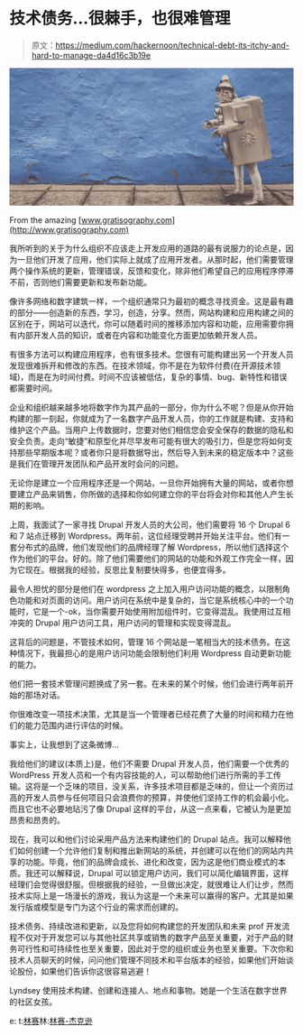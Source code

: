 # 技术债务…很棘手，也很难管理

> 原文：<https://medium.com/hackernoon/technical-debt-its-itchy-and-hard-to-manage-da4d16c3b19e>

![](img/77481983b2c0be82b78b0f6df244e48e.png)

From the amazing [www.gratisography.com](http://www.gratisography.com)

我所听到的关于为什么组织不应该走上开发应用的道路的最有说服力的论点是，因为一旦他们开发了应用，他们实际上就成了应用开发者。从那时起，他们需要管理两个操作系统的更新，管理错误，反馈和变化，除非他们希望自己的应用程序停滞不前，否则他们需要更新和发布新功能。

像许多网络和数字建筑一样，一个组织通常只为最初的概念寻找资金。这是最有趣的部分——创造新的东西，学习，创造，分享。然而，网站构建和应用构建之间的区别在于，网站可以迭代，你可以随着时间的推移添加内容和功能，应用需要你拥有内部开发人员的知识，或者在内容和功能变化方面更加依赖开发人员。

有很多方法可以构建应用程序，也有很多技术。您很有可能构建出另一个开发人员发现很难拆开和修改的东西。在技术领域，你不是在为软件付费(在开源技术领域)，而是在为时间付费。时间不应该被低估，复杂的事情、bug、新特性和错误都需要时间。

企业和组织越来越多地将数字作为其产品的一部分，你为什么不呢？但是从你开始构建的那一刻起，你就成为了一名数字产品开发人员，你的工作就是构建、支持和维护这个产品。当用户上传数据时，您要对他们相信您会安全保存的数据的隐私和安全负责。走向“敏捷”和原型化并尽早发布可能有很大的吸引力，但是您将如何支持那些早期版本呢？或者你只是将数据导出，然后导入到未来的稳定版本中？这些是我们在管理开发团队和产品开发时会问的问题。

无论你是建立一个应用程序还是一个网站，一旦你开始拥有大量的网站，或者你想要建立产品来销售，你所做的选择和你如何建立你的平台将会对你和其他人产生长期的影响。

上周，我面试了一家寻找 Drupal 开发人员的大公司，他们需要将 16 个 Drupal 6 和 7 站点迁移到 Wordpress。两年前，这位经理受聘并开始关注平台。他们有一套分布式的品牌，他们发现他们的品牌经理了解 Wordpress，所以他们选择这个作为他们的平台。好的。除了他们需要他们的网站的功能和外观工作完全一样，因为它现在。根据我的经验，反思比复制要快得多，也便宜得多。

最令人担忧的部分是他们在 wordpress 之上加入用户访问功能的概念，以限制角色功能和对页面的访问。用户访问在系统中是复杂的，当它是系统核心中的一个功能时，它是一个-ok，当你需要开始使用附加组件时，它变得混乱。我使用过互相冲突的 Drupal 用户访问工具，用户访问的管理和实现变得混乱。

这背后的问题是，不管技术如何，管理 16 个网站是一笔相当大的技术债务。在这种情况下，我最担心的是用户访问功能会限制他们利用 Wordpress 自动更新功能的能力。

他们把一套技术管理问题换成了另一套。在未来的某个时候，他们会进行两年前开始的那场对话。

你很难改变一项技术决策，尤其是当一个管理者已经花费了大量的时间和精力在他们的能力范围内进行评估的时候。

事实上，让我想到了这条微博…

我给他们的建议(本质上)是，他们不需要 Drupal 开发人员，他们需要一个优秀的 WordPress 开发人员和一个有内容技能的人，可以帮助他们进行所需的手工传输。这将是一个乏味的项目，没关系，许多技术项目都是乏味的，但让一个资历过高的开发人员参与任何项目只会浪费你的预算，并使他们坚持工作的机会最小化。而且它也不必要地玷污了像 Drupal 这样的平台，从这一点来看，它被认为是更加昂贵和昂贵的。

现在，我可以和他们讨论采用产品方法来构建他们的 Drupal 站点。我可以解释他们如何创建一个允许他们复制和推出新网站的系统，并创建可以在他们的网站内共享的功能。毕竟，他们的品牌会成长、进化和改变，因为这是他们商业模式的本质。我还可以解释说，Drupal 可以锁定用户访问，我们可以简化编辑界面，这样经理们会觉得很舒服。但根据我的经验，一旦做出决定，就很难让人们让步，然而技术实际上是一场漫长的游戏，我认为这是一个未来可以赢得的客户。尤其是如果发行版或模型是专门为这个行业的需求而创建的。

技术债务、持续改进和更新，以及您将如何构建您的开发团队和未来 prof 开发流程不仅对于开发您可以与其他社区共享或销售的数字产品至关重要，对于产品的财务可行性和可持续性也至关重要，因此对于您的组织或业务也至关重要。下次你和技术人员聊天的时候，问问他们管理不同技术和平台版本的经验，如果他们开始谈论股份，如果他们告诉你这很容易逃避！

Lyndsey 使用技术构建、创建和连接人、地点和事物。她是一个生活在数字世界的社区女孩。

e:
t:[林赛](https://medium.com/u/c56bc5e05cc4?source=post_page-----da4d16c3b19e--------------------------------)林:[林赛-杰克逊](https://au.linkedin.com/in/lyndsey-jackson)